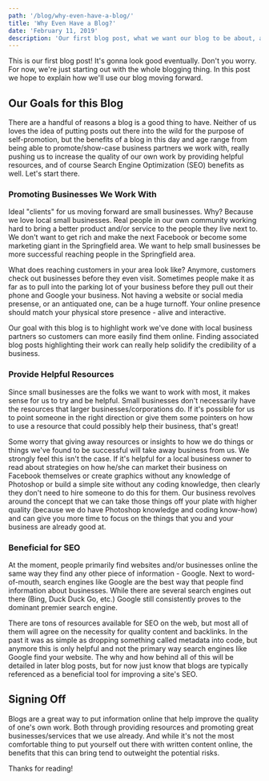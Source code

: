 ```yaml
---
path: '/blog/why-even-have-a-blog/'
title: 'Why Even Have a Blog?'
date: 'February 11, 2019'
description: 'Our first blog post, what we want our blog to be about, and who we want to reach. Estimated reading time 4 minutes.'
---
```


This is our first blog post! It's gonna look good eventually. Don't you worry. For now, we're just starting out with the whole blogging thing. In this post we hope to explain how we'll use our blog moving forward. 

## Our Goals for this Blog

There are a handful of reasons a blog is a good thing to have. Neither of us loves the idea of putting posts out there into the wild for the purpose of self-promotion, but the benefits of a blog in this day and age range from being able to promote/show-case business partners we work with, really pushing us to increase the quality of our own work by providing helpful resources, and of course Search Engine Optimization (SEO) benefits as well. Let's start there.

### Promoting Businesses We Work With

Ideal "clients" for us moving forward are small businesses. Why? Because we love local small businesses. Real people in our own community working hard to bring a better product and/or service to the people they live next to. We don't want to get rich and make the next Facebook or become some marketing giant in the Springfield area. We want to help small businesses be more successful reaching people in the Springfield area. 

What does reaching customers in your area look like? Anymore, customers check out businesses before they even visit. Sometimes people make it as far as to pull into the parking lot of your business before they pull out their phone and Google your business. Not having a website or social media presense, or an antiquated one, can be a huge turnoff. Your online presence should match your physical store presence - alive and interactive. 

Our goal with this blog is to highlight work we've done with local business partners so customers can more easily find them online. Finding associated blog posts highlighting their work can really help solidify the credibility of a business. 

### Provide Helpful Resources

Since small businesses are the folks we want to work with most, it makes sense for us to try and be helpful. Small businesses don't necessarily have the resources that larger businesses/corporations do. If it's possible for us to point someone in the right direction or give them some pointers on how to use a resource that could possibly help their business, that's great! 

Some worry that giving away resources or insights to how we do things or things we've found to be successful will take away business from us. We strongly feel this isn't the case. If it's helpful for a local business owner to read about strategies on how he/she can market their business on Facebook themselves or create graphics without any knowledge of Photoshop or build a simple site without any coding knowledge, then clearly they don't need to hire someone to do this for them. Our business revolves around the concept that we can take those things off your plate with higher quality (because we do have Photoshop knowledge and coding know-how) and can give you more time to focus on the things that you and your business are already good at.

### Beneficial for SEO

At the moment, people primarily find websites and/or businesses online the same way they find any other piece of information - Google. Next to word-of-mouth, search engines like Google are the best way that people find information about businesses. While there are several search engines out there (Bing, Duck Duck Go, etc.) Google still consistently proves to the dominant premier search engine. 

There are tons of resources available for SEO on the web, but most all of them will agree on the necessity for quality content and backlinks. In the past it was as simple as dropping something called metadata into code, but anymore this is only helpful and not the primary way search engines like Google find your website. The why and how behind all of this will be detailed in later blog posts, but for now just know that blogs are typically referenced as a beneficial tool for improving a site's SEO.

## Signing Off

Blogs are a great way to put information online that help improve the quality of one's own work. Both through providing resources and promoting great businesses/services that we use already. And while it's not the most comfortable thing to put yourself out there with written content online, the benefits that this can bring tend to outweight the potential risks. 

Thanks for reading! 